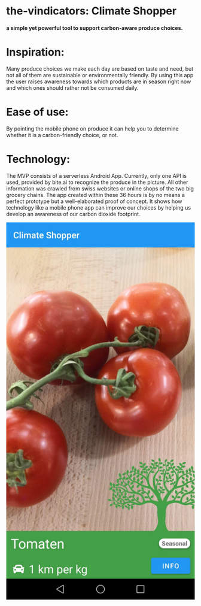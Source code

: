 # the-vindicators: Climate Shopper

#### a simple yet powerful tool to support carbon-aware produce choices.
# Inspiration:
Many produce choices we make each day are based on taste and need, but not all of them are sustainable or environmentally friendly.
By using this app the user raises awareness towards which products are in season right now and which ones should rather not be consumed daily.
# Ease of use:
By pointing the mobile phone on produce it can help you to determine whether it is a carbon-friendly choice, or not.
# Technology:
The MVP consists of a serverless Android App. Currently, only one API is used, provided by bite.ai to recognize the produce in the picture. All other information was crawled from swiss websites or online shops of the two big grocery chains.
The app created within these 36 hours is by no means a perfect prototype but a well-elaborated proof of concept. It shows how technology like a mobile phone app can improve our choices by helping us develop an awareness of our carbon dioxide footprint.

![App Showcase](mobile_app_showcase.jpeg "")
